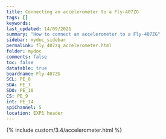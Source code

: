 ```yaml
---
title: Connecting an accelerometer to a Fly-407ZG
tags: []
keywords: 
last_updated: 14/09/2021
summary: "How to connect an accelerometer to a Fly-407ZG"
sidebar: mydoc_sidebar
permalink: fly_407zg_accelerometer.html
folder: mydoc
comments: false
toc: false
datatable: true
boardname: Fly-407ZG
SCL: PE_8
SDA: PE_7
SDO: PE_10
CS: PE_9
int: PE_14
spiChannel: 5
location: EXP1 header
---
```


{% include custom/3.4/accelerometer.html %}

